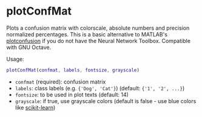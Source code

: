 # plotConfMat

Plots a confusion matrix with colorscale, absolute numbers and precision
normalized percentages. This is a basic alternative to MATLAB's [plotconfusion]
if you do not have the Neural Network Toolbox. Compatible with GNU Octave.

Usage:

```matlab
plotConfMat(confmat, labels, fontsize, grayscale)
```

- `confmat` (required): confusion matrix
- `labels`: class labels (e.g. `{'Dog', 'Cat'}`) (default: `{'1', '2', ...}`)
- `fontsize`: to be used in plot texts (default: 14)
- `grayscale`:  if true, use grayscale colors (default is false - use blue
    colors like [scikit-learn])

[plotconfusion]: https://uk.mathworks.com/help/nnet/ref/plotconfusion.html
[scikit-learn]: https://scikit-learn.org/stable/auto_examples/model_selection/plot_confusion_matrix.html

